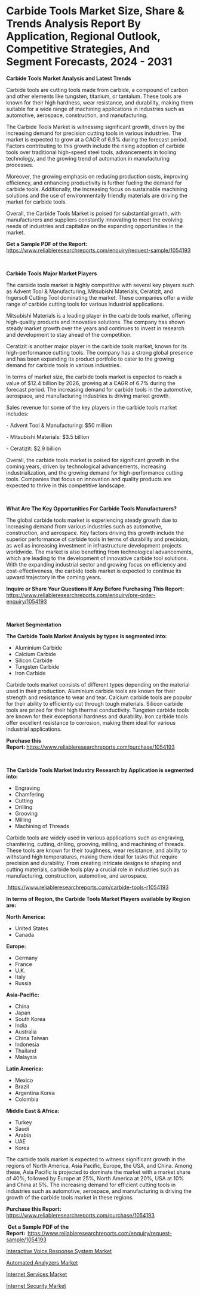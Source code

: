 <p><h1>Carbide Tools Market Size, Share & Trends Analysis Report By Application, Regional Outlook, Competitive Strategies, And Segment Forecasts, 2024 - 2031</h1></p><p><strong>Carbide Tools Market Analysis and Latest Trends</strong></p>
<p><p>Carbide tools are cutting tools made from carbide, a compound of carbon and other elements like tungsten, titanium, or tantalum. These tools are known for their high hardness, wear resistance, and durability, making them suitable for a wide range of machining applications in industries such as automotive, aerospace, construction, and manufacturing.</p><p>The Carbide Tools Market is witnessing significant growth, driven by the increasing demand for precision cutting tools in various industries. The market is expected to grow at a CAGR of 6.9% during the forecast period. Factors contributing to this growth include the rising adoption of carbide tools over traditional high-speed steel tools, advancements in tooling technology, and the growing trend of automation in manufacturing processes.</p><p>Moreover, the growing emphasis on reducing production costs, improving efficiency, and enhancing productivity is further fueling the demand for carbide tools. Additionally, the increasing focus on sustainable machining solutions and the use of environmentally friendly materials are driving the market for carbide tools.</p><p>Overall, the Carbide Tools Market is poised for substantial growth, with manufacturers and suppliers constantly innovating to meet the evolving needs of industries and capitalize on the expanding opportunities in the market.</p></p>
<p><strong>Get a Sample PDF of the Report:&nbsp;</strong> <a href="https://www.reliableresearchreports.com/enquiry/request-sample/1054193">https://www.reliableresearchreports.com/enquiry/request-sample/1054193</a></p>
<p>&nbsp;</p>
<p><strong>Carbide Tools Major Market Players</strong></p>
<p><p>The carbide tools market is highly competitive with several key players such as Advent Tool & Manufacturing, Mitsubishi Materials, Ceratizit, and Ingersoll Cutting Tool dominating the market. These companies offer a wide range of carbide cutting tools for various industrial applications.</p><p>Mitsubishi Materials is a leading player in the carbide tools market, offering high-quality products and innovative solutions. The company has shown steady market growth over the years and continues to invest in research and development to stay ahead of the competition.</p><p>Ceratizit is another major player in the carbide tools market, known for its high-performance cutting tools. The company has a strong global presence and has been expanding its product portfolio to cater to the growing demand for carbide tools in various industries.</p><p>In terms of market size, the carbide tools market is expected to reach a value of $12.4 billion by 2026, growing at a CAGR of 6.7% during the forecast period. The increasing demand for carbide tools in the automotive, aerospace, and manufacturing industries is driving market growth.</p><p>Sales revenue for some of the key players in the carbide tools market includes:</p><p>- Advent Tool & Manufacturing: $50 million</p><p>- Mitsubishi Materials: $3.5 billion</p><p>- Ceratizit: $2.9 billion</p><p>Overall, the carbide tools market is poised for significant growth in the coming years, driven by technological advancements, increasing industrialization, and the growing demand for high-performance cutting tools. Companies that focus on innovation and quality products are expected to thrive in this competitive landscape.</p></p>
<p>&nbsp;</p>
<p><strong>What Are The Key Opportunities For Carbide Tools Manufacturers?</strong></p>
<p><p>The global carbide tools market is experiencing steady growth due to increasing demand from various industries such as automotive, construction, and aerospace. Key factors driving this growth include the superior performance of carbide tools in terms of durability and precision, as well as increasing investment in infrastructure development projects worldwide. The market is also benefiting from technological advancements, which are leading to the development of innovative carbide tool solutions. With the expanding industrial sector and growing focus on efficiency and cost-effectiveness, the carbide tools market is expected to continue its upward trajectory in the coming years.</p></p>
<p><strong>Inquire or Share Your Questions If Any Before Purchasing This Report:</strong> <a href="https://www.reliableresearchreports.com/enquiry/pre-order-enquiry/1054193">https://www.reliableresearchreports.com/enquiry/pre-order-enquiry/1054193</a></p>
<p>&nbsp;</p>
<p><strong>Market Segmentation</strong></p>
<p><strong>The Carbide Tools Market Analysis by types is segmented into:</strong></p>
<p><ul><li>Aluminium Carbide</li><li>Calcium Carbide</li><li>Silicon Carbide</li><li>Tungsten Carbide</li><li>Iron Carbide</li></ul></p>
<p><p>Carbide tools market consists of different types depending on the material used in their production. Aluminium carbide tools are known for their strength and resistance to wear and tear. Calcium carbide tools are popular for their ability to efficiently cut through tough materials. Silicon carbide tools are prized for their high thermal conductivity. Tungsten carbide tools are known for their exceptional hardness and durability. Iron carbide tools offer excellent resistance to corrosion, making them ideal for various industrial applications.</p></p>
<p><strong>Purchase this Report:&nbsp;</strong><a href="https://www.reliableresearchreports.com/purchase/1054193">https://www.reliableresearchreports.com/purchase/1054193</a></p>
<p>&nbsp;</p>
<p><strong>The Carbide Tools Market Industry Research by Application is segmented into:</strong></p>
<p><ul><li>Engraving</li><li>Chamfering</li><li>Cutting</li><li>Drilling</li><li>Grooving</li><li>Milling</li><li>Machining of Threads</li></ul></p>
<p><p>Carbide tools are widely used in various applications such as engraving, chamfering, cutting, drilling, grooving, milling, and machining of threads. These tools are known for their toughness, wear resistance, and ability to withstand high temperatures, making them ideal for tasks that require precision and durability. From creating intricate designs to shaping and cutting materials, carbide tools play a crucial role in industries such as manufacturing, construction, automotive, and aerospace.</p></p>
<p><a href="https://www.reliableresearchreports.com/carbide-tools-r1054193">&nbsp;https://www.reliableresearchreports.com/carbide-tools-r1054193</a></p>
<p><strong>In terms of Region, the Carbide Tools Market Players available by Region are:</strong></p>
<p>
    <p> <strong> North America: </strong>
        <ul>
            <li>United States</li>
            <li>Canada</li>
        </ul>
        </p> 
    <p> <strong> Europe: </strong>
        <ul>
            <li>Germany</li>
            <li>France</li>
            <li>U.K.</li>
            <li>Italy</li>
            <li>Russia</li>
        </ul>
        </p> 
    <p> <strong> Asia-Pacific: </strong>
        <ul>
            <li>China</li>
            <li>Japan</li>
            <li>South Korea</li>
            <li>India</li>
            <li>Australia</li>
            <li>China Taiwan</li>
            <li>Indonesia</li>
            <li>Thailand</li>
            <li>Malaysia</li>
        </ul>
        </p> 
    <p> <strong> Latin America: </strong>
        <ul>
            <li>Mexico</li>
            <li>Brazil</li>
            <li>Argentina Korea</li>
            <li>Colombia</li>
        </ul>
        </p> 
    <p> <strong> Middle East & Africa: </strong>
        <ul>
            <li>Turkey</li>
            <li>Saudi</li>
            <li>Arabia</li>
            <li>UAE</li>
            <li>Korea</li>
        </ul>
    </p>
    </p>
<p><p>The carbide tools market is expected to witness significant growth in the regions of North America, Asia Pacific, Europe, the USA, and China. Among these, Asia Pacific is projected to dominate the market with a market share of 40%, followed by Europe at 25%, North America at 20%, USA at 10% and China at 5%. The increasing demand for efficient cutting tools in industries such as automotive, aerospace, and manufacturing is driving the growth of the carbide tools market in these regions.</p></p>
<p><strong>Purchase this Report: </strong><a href="https://www.reliableresearchreports.com/purchase/1054193">https://www.reliableresearchreports.com/purchase/1054193</a></p>
<p>&nbsp;<strong>Get a Sample PDF of the Report:&nbsp;&nbsp;</strong><a href="https://www.reliableresearchreports.com/enquiry/request-sample/1054193">https://www.reliableresearchreports.com/enquiry/request-sample/1054193</a></p>
<p><strong></strong></p>
<p><p><a href="https://github.com/HallieBird1/Market-Research-Report-List-1/blob/main/interactive-voice-response-system-market.md">Interactive Voice Response System Market</a></p><p><a href="https://medium.com/@hernandezdorothy026/automated-analyzers-market-size-growth-trends-statistics-forecasts-2024-2031-a02f529b0025">Automated Analyzers Market</a></p><p><a href="https://github.com/eliyamanson4561/Market-Research-Report-List-1/blob/main/internet-services-market.md">Internet Services Market</a></p><p><a href="https://github.com/hannahforsyth9786/Market-Research-Report-List-1/blob/main/internet-security-market.md">Internet Security Market</a></p></p>